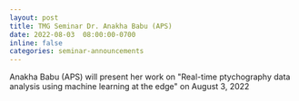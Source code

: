 ```yaml
---
layout: post
title: TMG Seminar Dr. Anakha Babu (APS) 
date: 2022-08-03  08:00:00-0700
inline: false
categories: seminar-announcements
---
```


Anakha Babu (APS)  will present her work on "Real-time ptychography data analysis using machine learning at the edge" on August 3, 2022 


